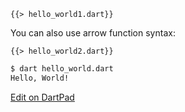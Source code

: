 <!--
title: Hello World
-->

<pre><code class="hljs dart">{{> hello_world1.dart}}</code></pre>

You can also use arrow function syntax:

<pre><code class="hljs dart">{{> hello_world2.dart}}</code></pre>

```bash
$ dart hello_world.dart
Hello, World!
```

[Edit on DartPad](https://dartpad.dartlang.org/?source=c4c2f4d1-ecb7-4f12-9dec-12f1294cdcc0)